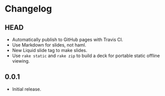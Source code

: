 # Changelog

## HEAD

- Automatically publish to GitHub pages with Travis CI.
- Use Markdown for slides, not haml.
- New Liquid slide tag to make slides.
- Use `rake static` and `rake zip` to build a
  deck for portable static offline viewing.

## 0.0.1

- Initial release.
